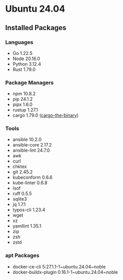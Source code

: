 # Ubuntu 24.04

## Installed Packages

### Languages

- Go 1.22.5
- Node 20.16.0
- Python 3.12.4
- Rust 1.79.0

### Package Managers

- npm 10.8.2
- pip 24.1.2
- pipx 1.6.0
- rustup 1.27.1
- cargo 1.79.0 ([cargo-the-binary](https://github.com/rust-lang/cargo/blob/master/src/cargo/version.rs))

### Tools

- ansible 10.2.0
- ansible-core 2.17.2
- ansible-lint 24.7.0
- awk
- curl
- chktex
- git 2.45.2
- kubeconform 0.6.6
- kube-linter 0.6.8
- lsof
- ruff 0.5.5
- sqlite3
- jq 1.7.1
- typos-cli 1.23.4
- wget
- xz
- yamllint 1.35.1
- zip
- zsh
- zstd

### apt Packages

- docker-ce-cli 5:27.1.1-1\~ubuntu.24.04\~noble
- docker-buildx-plugin 0.16.1-1\~ubuntu.24.04\~noble
